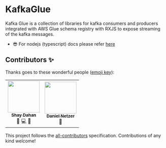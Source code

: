 # KafkaGlue
Kafka Glue is a collection of libraries for kafka consumers and producers integrated with AWS Glue schema registry with RXJS to expose streaming of the kafka messages.

- 😎 For nodejs (typescript) docs please refer [here](./packages/kafka-glue/README.md)


## Contributors ✨

Thanks goes to these wonderful people ([emoji key](https://allcontributors.org/docs/en/emoji-key)):

<!-- ALL-CONTRIBUTORS-LIST:START - Do not remove or modify this section -->
<!-- prettier-ignore-start -->
<!-- markdownlint-disable -->
<table>
  <tr>
    <td align="center"><a href="https://github.com/ShayDahan99"><img src="https://avatars.githubusercontent.com/u/67263555?v=4" width="100px;" alt=""/><br /><sub><b>Shay Dahan</b></sub></a><br /><a title="Documentation">📖</a> <a title="Code">💻</a> <a title="Ideas, Planning, & Feedback">🤔</a></td>
    <td align="center"><a href="https://github.com/DanielNetzeriAm"><img src="https://avatars.githubusercontent.com/u/35025244?v=4" width="100px;" alt=""/><br /><sub><b>Daniel Netzer</b></sub></a><br /><a title="Ideas, Planning, & Feedback">🤔</a></td>
  </tr>
</table>

<!-- markdownlint-restore -->
<!-- prettier-ignore-end -->

<!-- ALL-CONTRIBUTORS-LIST:END -->

This project follows the [all-contributors](https://github.com/all-contributors/all-contributors) specification. Contributions of any kind welcome!
